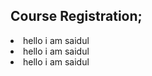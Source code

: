 ## Course Registration;
<li> hello i am saidul</li>
<li> hello i am saidul</li>
<li> hello i am saidul</li>

